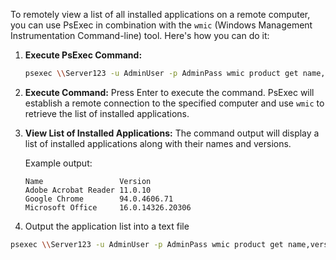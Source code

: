 To remotely view a list of all installed applications on a remote computer, you can use PsExec in combination with the `wmic` (Windows Management Instrumentation Command-line) tool. Here's how you can do it:

1. **Execute PsExec Command:**

   ```bash
   psexec \\Server123 -u AdminUser -p AdminPass wmic product get name,version
   ```

2. **Execute Command:**
   Press Enter to execute the command. PsExec will establish a remote connection to the specified computer and use `wmic` to retrieve the list of installed applications.

3. **View List of Installed Applications:**
   The command output will display a list of installed applications along with their names and versions.

   Example output:
   ```
   Name                 Version
   Adobe Acrobat Reader 11.0.10
   Google Chrome        94.0.4606.71
   Microsoft Office     16.0.14326.20306
   ```

4. Output the application list into a text file

```bash
psexec \\Server123 -u AdminUser -p AdminPass wmic product get name,version > InstalledApplications.txt
```
